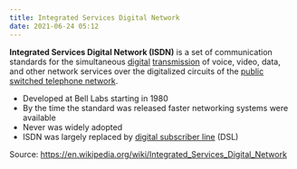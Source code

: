 ```yaml
---
title: Integrated Services Digital Network 
date: 2021-06-24 05:12
---
```


**Integrated Services Digital Network (ISDN)** is a set of communication
standards for the simultaneous [digital](2021-06-24--05-13-37Z--digital_data.md)
[transmission](2021-06-24--05-15-56Z--transmission_telecommunications.md) of
voice, video, data, and other network services over the digitalized circuits of
the [public switched telephone network](2021-06-24--05-17-54Z--public_switched_telephone_network.md).

* Developed at Bell Labs starting in 1980
* By the time the standard was released faster networking systems were available
* Never was widely adopted
* ISDN was largely replaced by [digital subscriber line](2021-06-24--05-21-35Z--digital_subscriber_line.md) (DSL) 

Source: https://en.wikipedia.org/wiki/Integrated_Services_Digital_Network
